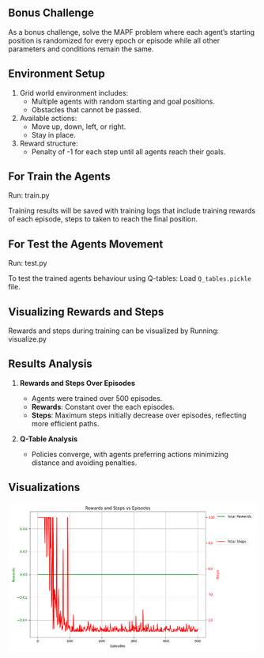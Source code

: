 ## **Bonus Challenge**

As a bonus challenge, solve the MAPF problem where each agent’s starting position is
randomized for every epoch or episode while all other parameters and conditions remain the
same.

## Environment Setup

1. Grid world environment includes:
   - Multiple agents with random starting and goal positions.
   - Obstacles that cannot be passed.
2. Available actions:
   - Move up, down, left, or right.
   - Stay in place.
3. Reward structure:
   - Penalty of -1 for each step until all agents reach their goals.

## For Train the Agents

Run: train.py

Training results will be saved with training logs that include training rewards of each episode, steps to taken to reach the final position.

## For Test the Agents Movement

Run: test.py

To test the trained agents behaviour using Q-tables: Load `Q_tables.pickle` file.

## Visualizing Rewards and Steps

Rewards and steps during training can be visualized by Running: visualize.py


## Results Analysis

1. **Rewards and Steps Over Episodes**
   - Agents were trained over 500 episodes.
   - **Rewards**: Constant over the each episodes.
   - **Steps**: Maximum steps initially decrease over episodes, reflecting more efficient paths.

2. **Q-Table Analysis**
   - Policies converge, with agents preferring actions minimizing distance and avoiding penalties.

## Visualizations

![Rewards and Steps Over Episodes](Rewards_Steps_vs_Episodes.png)

